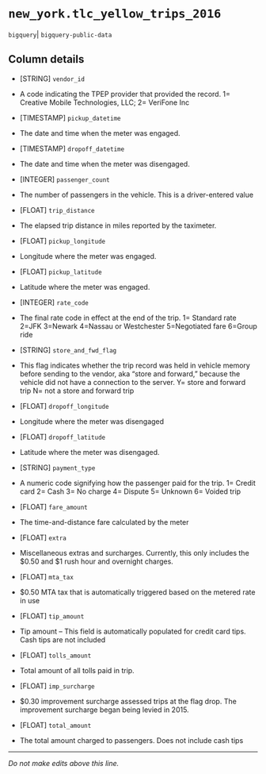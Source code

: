 # `new_york.tlc_yellow_trips_2016`
`bigquery`| `bigquery-public-data`

## Column details
* [STRING]    `vendor_id`
 - A code indicating the TPEP provider that provided the record. 1= Creative Mobile Technologies, LLC; 2= VeriFone Inc
* [TIMESTAMP] `pickup_datetime`
 - The date and time when the meter was engaged.
* [TIMESTAMP] `dropoff_datetime`
 - The date and time when the meter was disengaged.
* [INTEGER]   `passenger_count`
 - The number of passengers in the vehicle. This is a driver-entered value
* [FLOAT]     `trip_distance`
 - The elapsed trip distance in miles reported by the taximeter.
* [FLOAT]     `pickup_longitude`
 - Longitude where the meter was engaged.
* [FLOAT]     `pickup_latitude`
 - Latitude where the meter was engaged.
* [INTEGER]   `rate_code`
 - The final rate code in effect at the end of the trip. 1= Standard rate 2=JFK 3=Newark 4=Nassau or Westchester 5=Negotiated fare 6=Group ride
* [STRING]    `store_and_fwd_flag`
 - This flag indicates whether the trip record was held in vehicle memory before sending to the vendor, aka “store and forward,” because the vehicle did not have a connection to the server. Y= store and forward trip N= not a store and forward trip
* [FLOAT]     `dropoff_longitude`
 - Longitude where the meter was disengaged
* [FLOAT]     `dropoff_latitude`
 - Latitude where the meter was disengaged.
* [STRING]    `payment_type`
 - A numeric code signifying how the passenger paid for the trip. 1= Credit card 2= Cash 3= No charge 4= Dispute 5= Unknown 6= Voided trip
* [FLOAT]     `fare_amount`
 - The time-and-distance fare calculated by the meter
* [FLOAT]     `extra`
 - Miscellaneous extras and surcharges. Currently, this only includes the $0.50 and $1 rush hour and overnight charges.
* [FLOAT]     `mta_tax`
 - $0.50 MTA tax that is automatically triggered based on the metered rate in use
* [FLOAT]     `tip_amount`
 - Tip amount – This field is automatically populated for credit card tips. Cash tips are not included
* [FLOAT]     `tolls_amount`
 - Total amount of all tolls paid in trip.
* [FLOAT]     `imp_surcharge`
 - $0.30 improvement surcharge assessed trips at the flag drop. The improvement surcharge began being levied in 2015.
* [FLOAT]     `total_amount`
 - The total amount charged to passengers. Does not include cash tips

-------------------------------------------------------------------------------
*Do not make edits above this line.*
